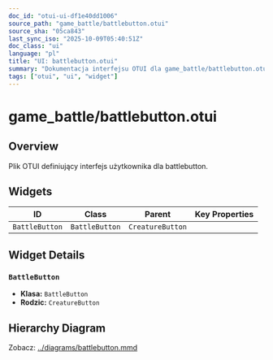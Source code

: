 ```yaml
---
doc_id: "otui-ui-df1e40dd1006"
source_path: "game_battle/battlebutton.otui"
source_sha: "05ca843"
last_sync_iso: "2025-10-09T05:40:51Z"
doc_class: "ui"
language: "pl"
title: "UI: battlebutton.otui"
summary: "Dokumentacja interfejsu OTUI dla game_battle/battlebutton.otui"
tags: ["otui", "ui", "widget"]
---
```


# game_battle/battlebutton.otui

## Overview

Plik OTUI definiujący interfejs użytkownika dla battlebutton.

## Widgets

| ID | Class | Parent | Key Properties |
|----|-------|--------|----------------|
| `BattleButton` | `BattleButton` | `CreatureButton` |  |

## Widget Details

### `BattleButton`

- **Klasa:** `BattleButton`
- **Rodzic:** `CreatureButton`

## Hierarchy Diagram

Zobacz: [../diagrams/battlebutton.mmd](../diagrams/battlebutton.mmd)
